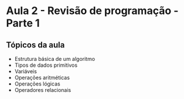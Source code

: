 # Aula 2 - Revisão de programação - Parte 1

## Tópicos da aula

- Estrutura básica de um algoritmo
- Tipos de dados primitivos
- Variáveis
- Operações aritméticas
- Operações lógicas
- Operadores relacionais